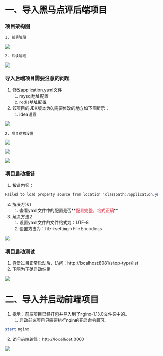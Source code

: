 # 一、导入黑马点评后端项目
### 项目架构图
    1. 前期阶段

![](https://cdn.nlark.com/yuque/0/2025/png/38516294/1749294919318-e1047ff2-5e55-4177-8ce8-0be5af611dae.png)

    2. 后续阶段

![](https://cdn.nlark.com/yuque/0/2025/png/38516294/1749295045479-5357cbfb-7489-456b-93a3-645edb9bf6b4.png)

### 导入后端项目需要注意的问题
1. 修改application.yaml文件
    1. mysql地址配置
    2. redis地址配置
2. 该项目的JDK版本为8,需要修改的地方如下图所示：
    1. idea设置

![](https://cdn.nlark.com/yuque/0/2025/png/38516294/1749299001900-b11e0820-f2b7-4cda-abb7-10572b3de4e9.png)

    2. 项目结构设置

![](https://cdn.nlark.com/yuque/0/2025/png/38516294/1749299073515-df0e74ee-f056-43b7-9a30-8ef09ef00741.png)

![](https://cdn.nlark.com/yuque/0/2025/png/38516294/1749299087606-cb4ad13b-0e53-4edf-a544-45a2b7156c63.png)

![](https://cdn.nlark.com/yuque/0/2025/png/38516294/1749299151928-357d6754-15c8-433f-9b6d-398e78361aa3.png)

### 项目启动报错
1. 报错内容：

```java
Failed to load property source from location ‘classpath:/application.yml‘
```

2. 解决方法1
    1. 查看yaml文件中的配置是否**<font style="color:#DF2A3F;">配置完整，格式正确</font>**
3. 解决方法2
    1. 设置yaml文件的文件格式为：UTF-8
    2. 设置方法为：file->setting-><font style="color:rgb(77, 77, 77);">File Encodings</font>

![](https://cdn.nlark.com/yuque/0/2025/png/38516294/1749299401655-5fd83b89-115a-41f7-8a2f-eb83b5a05691.png)

### 项目启动测试
1. 喜爱过目正常启动后，访问：http://localhost:8081/shop-type/list
2. 下图为正确启动结果

![](https://cdn.nlark.com/yuque/0/2025/png/38516294/1749299456011-01d845c0-0276-4063-9b9e-8d4b8f7a3852.png)

# 二、导入并启动前端项目
1. 提示：前端项目已经打包并导入到了nginx-1.18.0文件夹中的。
    1. 启动前端项目只需要执行ngin的开启命令即可。

```powershell
start nginx
```

2. 访问前端路径：http://localhost:8080

![](https://cdn.nlark.com/yuque/0/2025/png/38516294/1749299824023-2e40f3e2-92cd-4424-9e5e-933e74727751.png)

